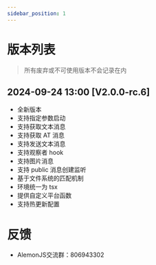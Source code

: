 ```yaml
---
sidebar_position: 1
---
```


# 版本列表

> 所有废弃或不可使用版本不会记录在内

## 2024-09-24 13:00 [V2.0.0-rc.6]

- 全新版本
- 支持指定参数启动
- 支持获取文本消息
- 支持获取 AT 消息
- 支持发送文本消息
- 支持观察者 hook
- 支持图片消息
- 支持 public 消息创建监听
- 基于文件系统的匹配机制
- 环境统一为 tsx
- 提供自定义平台函数
- 支持热更新配置

# 反馈

- AlemonJS交流群：806943302
